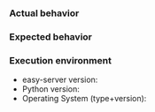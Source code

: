 ### Actual behavior


### Expected behavior


### Execution environment

* easy-server version:
* Python version:
* Operating System (type+version):
